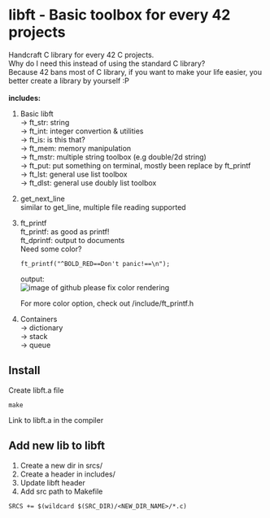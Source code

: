 # libft - Basic toolbox for every 42 projects
Handcraft C library for every 42 C projects.<br>
Why do I need this instead of using the standard C library? <br>
Because 42 bans most of C library, if you want to make your life easier, you better create a library by yourself :P<br>
<br>
**includes:**
1. Basic libft<br>
   -> ft_str: string<br>
   -> ft_int: integer convertion & utilities<br>
   -> ft_is: is this that?<br>
   -> ft_mem: memory manipulation<br>
   -> ft_mstr: multiple string toolbox (e.g double/2d string)<br>
   -> ft_put: put something on terminal, mostly been replace by    ft_printf<br>
   -> ft_lst: general use list toolbox<br>
   -> ft_dlst: general use doubly list toolbox<br>
2. get_next_line<br>
   similar to get_line, multiple file reading supported
3. ft_printf<br>
   ft_printf: as good as printf!<br>
   ft_dprintf: output to documents<br>
   Need some color?
   ```
   ft_printf("^BOLD_RED==Don't panic!==\n");
   ```
   output:<br>
   ![image of github please fix color rendering](https://github.com/pootitan/libft/blob/master/Don't_panic.png)
 
   For more color option, check out /include/ft_printf.h<br>
4. Containers<br>
   -> dictionary<br>
   -> stack<br>
   -> queue<br>
 
## Install
Create libft.a file
```
make
```
Link to libft.a in the compiler
 
## Add new lib to libft
1. Create a new dir in srcs/
2. Create a header in includes/
3. Update libft header 
4. Add src path to Makefile
```
SRCS += $(wildcard $(SRC_DIR)/<NEW_DIR_NAME>/*.c)
```
 

